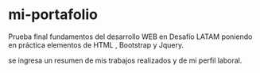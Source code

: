 # mi-portafolio
Prueba final fundamentos del desarrollo WEB en Desafío LATAM
poniendo en práctica elementos de HTML , Bootstrap y Jquery.

se ingresa un resumen de mis trabajos realizados y de mi perfil laboral.
